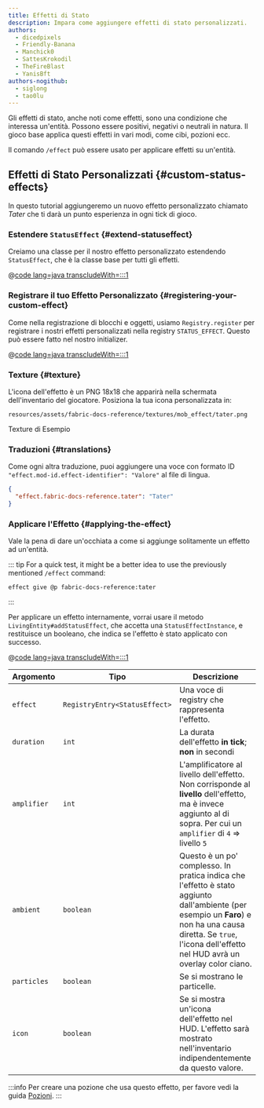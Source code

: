 ```yaml
---
title: Effetti di Stato
description: Impara come aggiungere effetti di stato personalizzati.
authors:
  - dicedpixels
  - Friendly-Banana
  - Manchick0
  - SattesKrokodil
  - TheFireBlast
  - YanisBft
authors-nogithub:
  - siglong
  - tao0lu
---
```


Gli effetti di stato, anche noti come effetti, sono una condizione che interessa un'entità. Possono essere positivi, negativi o neutrali in natura. Il gioco base applica questi effetti in vari modi, come cibi, pozioni ecc.

Il comando `/effect` può essere usato per applicare effetti su un'entità.

## Effetti di Stato Personalizzati {#custom-status-effects}

In questo tutorial aggiungeremo un nuovo effetto personalizzato chiamato _Tater_ che ti darà un punto esperienza in ogni tick di gioco.

### Estendere `StatusEffect` {#extend-statuseffect}

Creiamo una classe per il nostro effetto personalizzato estendendo `StatusEffect`, che è la classe base per tutti gli effetti.

@[code lang=java transcludeWith=:::1](@/reference/latest/src/main/java/com/example/docs/effect/TaterEffect.java)

### Registrare il tuo Effetto Personalizzato {#registering-your-custom-effect}

Come nella registrazione di blocchi e oggetti, usiamo `Registry.register` per registrare i nostri effetti personalizzati nella registry `STATUS_EFFECT`. Questo può essere fatto nel nostro initializer.

@[code lang=java transcludeWith=:::1](@/reference/latest/src/main/java/com/example/docs/effect/FabricDocsReferenceEffects.java)

### Texture {#texture}

L'icona dell'effetto è un PNG 18x18 che apparirà nella schermata dell'inventario del giocatore. Posiziona la tua icona personalizzata in:

```:no-line-numbers
resources/assets/fabric-docs-reference/textures/mob_effect/tater.png
```

<DownloadEntry visualURL="/assets/develop/tater-effect.png" downloadURL="/assets/develop/tater-effect-icon.png">Texture di Esempio</DownloadEntry>

### Traduzioni {#translations}

Come ogni altra traduzione, puoi aggiungere una voce con formato ID `"effect.mod-id.effect-identifier": "Valore"` al file di lingua.

```json
{
  "effect.fabric-docs-reference.tater": "Tater"
}
```

### Applicare l'Effetto {#applying-the-effect}

Vale la pena di dare un'occhiata a come si aggiunge solitamente un effetto ad un'entità.

::: tip
For a quick test, it might be a better idea to use the previously mentioned `/effect` command:

```mcfunction
effect give @p fabric-docs-reference:tater
```

:::

Per applicare un effetto internamente, vorrai usare il metodo `LivingEntity#addStatusEffect`, che accetta una `StatusEffectInstance`, e restituisce un booleano, che indica se l'effetto è stato applicato con successo.

@[code lang=java transcludeWith=:::1](@/reference/latest/src/main/java/com/example/docs/ReferenceMethods.java)

| Argomento   | Tipo                          | Descrizione                                                                                                                                                                                                                                                                             |
| ----------- | ----------------------------- | --------------------------------------------------------------------------------------------------------------------------------------------------------------------------------------------------------------------------------------------------------------------------------------- |
| `effect`    | `RegistryEntry<StatusEffect>` | Una voce di registry che rappresenta l'effetto.                                                                                                                                                                                                                         |
| `duration`  | `int`                         | La durata dell'effetto **in tick**; **non** in secondi                                                                                                                                                                                                                                  |
| `amplifier` | `int`                         | L'amplificatore al livello dell'effetto. Non corrisponde al **livello** dell'effetto, ma è invece aggiunto al di sopra. Per cui un `amplifier` di `4` => livello `5`                                                                                    |
| `ambient`   | `boolean`                     | Questo è un po' complesso. In pratica indica che l'effetto è stato aggiunto dall'ambiente (per esempio un **Faro**) e non ha una causa diretta. Se `true`, l'icona dell'effetto nel HUD avrà un overlay color ciano. |
| `particles` | `boolean`                     | Se si mostrano le particelle.                                                                                                                                                                                                                                           |
| `icon`      | `boolean`                     | Se si mostra un'icona dell'effetto nel HUD. L'effetto sarà mostrato nell'inventario indipendentemente da questo valore.                                                                                                                                 |

:::info
Per creare una pozione che usa questo effetto, per favore vedi la guida [Pozioni](../items/potions).
:::
